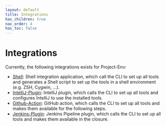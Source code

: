 ```yaml
---
layout: default
title: Integrations
has_children: true
nav_order: 4
has_toc: false
---
```


# Integrations

Currently, the following integrations exists for Project-Env:
* [Shell](./shell.md): Shell integration application, which call the CLI to set up all tools and generates a Shell script to set up the tools in a shell environment (e.g. ZSH, Cygwin, ...).
* [IntelliJ-Plugin](./intellij-plugin.md): IntelliJ plugin, which calls the CLI to set up all tools and configures IntelliJ to use the installed tools.
* [Github-Action](./github-action.md): GitHub action, which calls the CLI to set up all tools and makes them available for the following steps.
* [Jenkins-Plugin](./jenkins-plugin.md): Jenkins Pipeline plugin, which calls the CLI to set up all tools and makes them available in the closure.